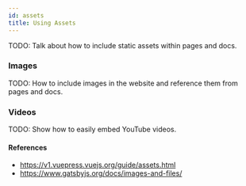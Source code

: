 ```yaml
---
id: assets
title: Using Assets
---
```


TODO: Talk about how to include static assets within pages and docs.

### Images

TODO: How to include images in the website and reference them from pages and docs.

### Videos

TODO: Show how to easily embed YouTube videos.

#### References

- https://v1.vuepress.vuejs.org/guide/assets.html
- https://www.gatsbyjs.org/docs/images-and-files/
